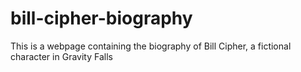 # bill-cipher-biography
This is a webpage containing the biography of Bill Cipher, a fictional character in Gravity Falls
